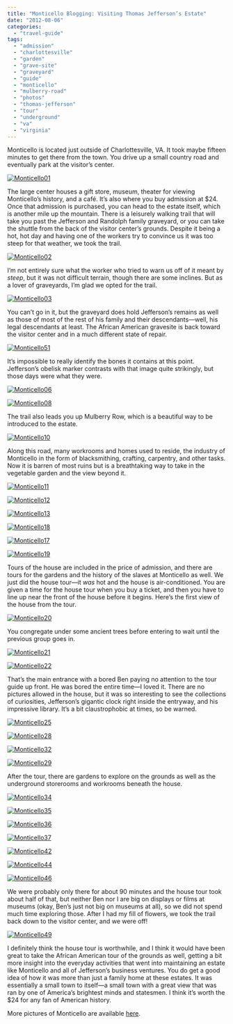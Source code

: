 ```yaml
---
title: "Monticello Blogging: Visiting Thomas Jefferson’s Estate"
date: "2012-08-06"
categories:
  - "travel-guide"
tags:
  - "admission"
  - "charlottesville"
  - "garden"
  - "grave-site"
  - "graveyard"
  - "guide"
  - "monticello"
  - "mulberry-road"
  - "photos"
  - "thomas-jefferson"
  - "tour"
  - "underground"
  - "va"
  - "virginia"
---
```


Monticello is located just outside of Charlottesville, VA. It took maybe fifteen minutes to get there from the town. You drive up a small country road and eventually park at the visitor’s center.

[![](http://s3.amazonaws.com/thegourmez-wpmedia/2012/08/Monticello01.jpg "Monticello01")](http://s3.amazonaws.com/thegourmez-wpmedia/2012/08/Monticello01.jpg)

The large center houses a gift store, museum, theater for viewing Monticello’s history, and a café. It’s also where you buy admission at $24. Once that admission is purchased, you can head to the estate itself, which is another mile up the mountain. There is a leisurely walking trail that will take you past the Jefferson and Randolph family graveyard, or you can take the shuttle from the back of the visitor center’s grounds. Despite it being a hot, hot day and having one of the workers try to convince us it was too steep for that weather, we took the trail.

[![](http://s3.amazonaws.com/thegourmez-wpmedia/2012/08/Monticello02.jpg "Monticello02")](http://s3.amazonaws.com/thegourmez-wpmedia/2012/08/Monticello02.jpg)

I’m not entirely sure what the worker who tried to warn us off of it meant by _steep_, but it was not difficult terrain, though there are some inclines. But as a lover of graveyards, I’m glad we opted for the trail.




<div class="caption">

[![](http://s3.amazonaws.com/thegourmez-wpmedia/2012/08/Monticello03.jpg "Monticello03")](http://s3.amazonaws.com/thegourmez-wpmedia/2012/08/Monticello03.jpg)</div>


You can’t go in it, but the graveyard does hold Jefferson’s remains as well as those of most of the rest of his family and their descendants—well, his legal descendants at least. The African American gravesite is back toward the visitor center and in a much different state of repair.

[![](http://s3.amazonaws.com/thegourmez-wpmedia/2012/08/Monticello51.jpg "Monticello51")](http://s3.amazonaws.com/thegourmez-wpmedia/2012/08/Monticello51.jpg)

It’s impossible to really identify the bones it contains at this point. Jefferson’s obelisk marker contrasts with that image quite strikingly, but those days were what they were.

[![](http://s3.amazonaws.com/thegourmez-wpmedia/2012/08/Monticello06.jpg "Monticello06")](http://s3.amazonaws.com/thegourmez-wpmedia/2012/08/Monticello06.jpg)




<div class="caption">

[![](http://s3.amazonaws.com/thegourmez-wpmedia/2012/08/Monticello08.jpg "Monticello08")](http://s3.amazonaws.com/thegourmez-wpmedia/2012/08/Monticello08.jpg)</div>


The trail also leads you up Mulberry Row, which is a beautiful way to be introduced to the estate.

[![](http://s3.amazonaws.com/thegourmez-wpmedia/2012/08/Monticello10.jpg "Monticello10")](http://s3.amazonaws.com/thegourmez-wpmedia/2012/08/Monticello10.jpg)

Along this road, many workrooms and homes used to reside, the industry of Monticello in the form of blacksmithing, crafting, carpentry, and other tasks. Now it is barren of most ruins but is a breathtaking way to take in the vegetable garden and the view beyond it.

[![](http://s3.amazonaws.com/thegourmez-wpmedia/2012/08/Monticello11.jpg "Monticello11")](http://s3.amazonaws.com/thegourmez-wpmedia/2012/08/Monticello11.jpg)




<div class="caption">

[![](http://s3.amazonaws.com/thegourmez-wpmedia/2012/08/Monticello12.jpg "Monticello12")](http://s3.amazonaws.com/thegourmez-wpmedia/2012/08/Monticello12.jpg)</div>


[![](http://s3.amazonaws.com/thegourmez-wpmedia/2012/08/Monticello13.jpg "Monticello13")](http://s3.amazonaws.com/thegourmez-wpmedia/2012/08/Monticello13.jpg)

[![](http://s3.amazonaws.com/thegourmez-wpmedia/2012/08/Monticello18.jpg "Monticello18")](http://s3.amazonaws.com/thegourmez-wpmedia/2012/08/Monticello18.jpg)




<div class="caption">

[![](http://s3.amazonaws.com/thegourmez-wpmedia/2012/08/Monticello17.jpg "Monticello17")](http://s3.amazonaws.com/thegourmez-wpmedia/2012/08/Monticello17.jpg)</div>


[![](http://s3.amazonaws.com/thegourmez-wpmedia/2012/08/Monticello19.jpg "Monticello19")](http://s3.amazonaws.com/thegourmez-wpmedia/2012/08/Monticello19.jpg)

Tours of the house are included in the price of admission, and there are tours for the gardens and the history of the slaves at Monticello as well. We just did the house tour—it _was_ hot and the house is air-conditioned. You are given a time for the house tour when you buy a ticket, and then you have to line up near the front of the house before it begins. Here’s the first view of the house from the tour.

[![](http://s3.amazonaws.com/thegourmez-wpmedia/2012/08/Monticello20.jpg "Monticello20")](http://s3.amazonaws.com/thegourmez-wpmedia/2012/08/Monticello20.jpg)

You congregate under some ancient trees before entering to wait until the previous group goes in.

[![](http://s3.amazonaws.com/thegourmez-wpmedia/2012/08/Monticello21.jpg "Monticello21")](http://s3.amazonaws.com/thegourmez-wpmedia/2012/08/Monticello21.jpg)

[![](http://s3.amazonaws.com/thegourmez-wpmedia/2012/08/Monticello22.jpg "Monticello22")](http://s3.amazonaws.com/thegourmez-wpmedia/2012/08/Monticello22.jpg)

That’s the main entrance with a bored Ben paying no attention to the tour guide up front. He was bored the entire time—I loved it. There are no pictures allowed in the house, but it was so interesting to see the collections of curiosities, Jefferson’s gigantic clock right inside the entryway, and his impressive library. It’s a bit claustrophobic at times, so be warned.




<div class="caption">

[![](http://s3.amazonaws.com/thegourmez-wpmedia/2012/08/Monticello25.jpg "Monticello25")](http://s3.amazonaws.com/thegourmez-wpmedia/2012/08/Monticello25.jpg)</div>





<div class="caption">

[![](http://s3.amazonaws.com/thegourmez-wpmedia/2012/08/Monticello28.jpg "Monticello28")](http://s3.amazonaws.com/thegourmez-wpmedia/2012/08/Monticello28.jpg)</div>





<div class="caption">

[![](http://s3.amazonaws.com/thegourmez-wpmedia/2012/08/Monticello32.jpg "Monticello32")](http://s3.amazonaws.com/thegourmez-wpmedia/2012/08/Monticello32.jpg)</div>





<div class="caption">

[![](http://s3.amazonaws.com/thegourmez-wpmedia/2012/08/Monticello29.jpg "Monticello29")](http://s3.amazonaws.com/thegourmez-wpmedia/2012/08/Monticello29.jpg)</div>


After the tour, there are gardens to explore on the grounds as well as the underground storerooms and workrooms beneath the house.




<div class="caption">

[![](http://s3.amazonaws.com/thegourmez-wpmedia/2012/08/Monticello34.jpg "Monticello34")](http://s3.amazonaws.com/thegourmez-wpmedia/2012/08/Monticello34.jpg)</div>





<div class="caption">

[![](http://s3.amazonaws.com/thegourmez-wpmedia/2012/08/Monticello35.jpg "Monticello35")](http://s3.amazonaws.com/thegourmez-wpmedia/2012/08/Monticello35.jpg)</div>





<div class="caption">

[![](http://s3.amazonaws.com/thegourmez-wpmedia/2012/08/Monticello36.jpg "Monticello36")](http://s3.amazonaws.com/thegourmez-wpmedia/2012/08/Monticello36.jpg)</div>





<div class="caption">

[![](http://s3.amazonaws.com/thegourmez-wpmedia/2012/08/Monticello37.jpg "Monticello37")](http://s3.amazonaws.com/thegourmez-wpmedia/2012/08/Monticello37.jpg)</div>





<div class="caption">

[![](http://s3.amazonaws.com/thegourmez-wpmedia/2012/08/Monticello42.jpg "Monticello42")](http://s3.amazonaws.com/thegourmez-wpmedia/2012/08/Monticello42.jpg)</div>


[![](http://s3.amazonaws.com/thegourmez-wpmedia/2012/08/Monticello44.jpg "Monticello44")](http://s3.amazonaws.com/thegourmez-wpmedia/2012/08/Monticello44.jpg)

[![](http://s3.amazonaws.com/thegourmez-wpmedia/2012/08/Monticello46.jpg "Monticello46")](http://s3.amazonaws.com/thegourmez-wpmedia/2012/08/Monticello46.jpg)

We were probably only there for about 90 minutes and the house tour took about half of that, but neither Ben nor I are big on displays or films at museums (okay, Ben’s just not big on museums at all), so we did not spend much time exploring those. After I had my fill of flowers, we took the trail back down to the visitor center, and we were off!




<div class="caption">

[![](http://s3.amazonaws.com/thegourmez-wpmedia/2012/08/Monticello49.jpg "Monticello49")](http://s3.amazonaws.com/thegourmez-wpmedia/2012/08/Monticello49.jpg)</div>


I definitely think the house tour is worthwhile, and I think it would have been great to take the African American tour of the grounds as well, getting a bit more insight into the everyday activities that went into maintaining an estate like Monticello and all of Jefferson’s business ventures. You do get a good idea of how it was more than just a family home at these estates. It was essentially a small town to itself—a small town with a great view that was ran by one of America’s brightest minds and statesmen. I think it’s worth the $24 for any fan of American history.

More pictures of Monticello are available [here](https://www.facebook.com/media/set/?set=a.10150926898029607.415672.567409606&type=3 "Monticello Photos").
